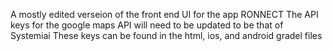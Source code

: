 A mostly edited verseion of the front end UI for the app RONNECT
The API keys for the google maps API will need to be updated to  be that of Systemiai
These keys can be found in the html, ios, and android gradel files

